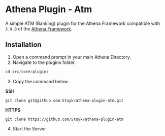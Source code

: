 # Athena Plugin - Atm

A simple ATM (Banking) plugin for the Athena Framework compatible with `3.9.0` of the [Athena Framework](https://athenaframework.com/).

## Installation

1. Open a command prompt in your main Athena Directory.
2. Navigate to the plugins folder.

```ts
cd src/core/plugins
```

3. Copy the command below.

**SSH**

```
git clone git@github.com:Stuyk/athena-plugin-atm.git
```

**HTTPS**
```
git clone https://github.com/Stuyk/athena-plugin-atm
```

4. Start the Server
